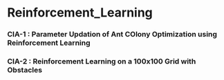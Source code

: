 # Reinforcement_Learning

### CIA-1 : Parameter Updation of Ant COlony Optimization using Reinforcement Learning

### CIA-2 : Reinforcement Learning on a 100x100 Grid with Obstacles
